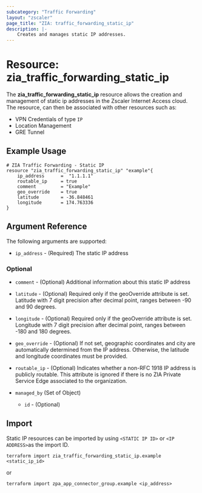 ```yaml
---
subcategory: "Traffic Forwarding"
layout: "zscaler"
page_title: "ZIA: traffic_forwarding_static_ip"
description: |-
    Creates and manages static IP addresses.
---
```


# Resource: zia_traffic_forwarding_static_ip

The **zia_traffic_forwarding_static_ip** resource allows the creation and management of static ip addresses in the Zscaler Internet Access cloud. The resource, can then be associated with other resources such as:

* VPN Credentials of type `IP`
* Location Management
* GRE Tunnel

## Example Usage

```hcl
# ZIA Traffic Forwarding - Static IP
resource "zia_traffic_forwarding_static_ip" "example"{
    ip_address      =  "1.1.1.1"
    routable_ip     = true
    comment         = "Example"
    geo_override    = true
    latitude        = -36.848461
    longitude       = 174.763336
}
```

## Argument Reference

The following arguments are supported:

* `ip_address` - (Required) The static IP address

### Optional

* `comment` - (Optional) Additional information about this static IP address
* `latitude` - (Optional) Required only if the geoOverride attribute is set. Latitude with 7 digit precision after decimal point, ranges between -90 and 90 degrees.
* `longitude` - (Optional) Required only if the geoOverride attribute is set. Longitude with 7 digit precision after decimal point, ranges between -180 and 180 degrees.
* `geo_override` - (Optional) If not set, geographic coordinates and city are automatically determined from the IP address. Otherwise, the latitude and longitude coordinates must be provided.
* `routable_ip` - (Optional) Indicates whether a non-RFC 1918 IP address is publicly routable. This attribute is ignored if there is no ZIA Private Service Edge associated to the organization.

* `managed_by` (Set of Object)
  * `id` - (Optional)

## Import

Static IP resources can be imported by using `<STATIC IP ID>` or `<IP ADDRESS>`as the import ID.

```shell
terraform import zia_traffic_forwarding_static_ip.example <static_ip_id>
```

or

```shell
terraform import zpa_app_connector_group.example <ip_address>
```
